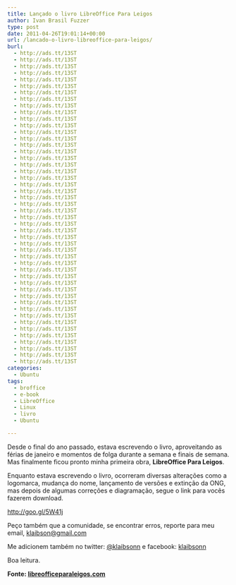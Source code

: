```yaml
---
title: Lançado o livro LibreOffice Para Leigos
author: Ivan Brasil Fuzzer
type: post
date: 2011-04-26T19:01:14+00:00
url: /lancado-o-livro-libreoffice-para-leigos/
burl:
  - http://ads.tt/13ST
  - http://ads.tt/13ST
  - http://ads.tt/13ST
  - http://ads.tt/13ST
  - http://ads.tt/13ST
  - http://ads.tt/13ST
  - http://ads.tt/13ST
  - http://ads.tt/13ST
  - http://ads.tt/13ST
  - http://ads.tt/13ST
  - http://ads.tt/13ST
  - http://ads.tt/13ST
  - http://ads.tt/13ST
  - http://ads.tt/13ST
  - http://ads.tt/13ST
  - http://ads.tt/13ST
  - http://ads.tt/13ST
  - http://ads.tt/13ST
  - http://ads.tt/13ST
  - http://ads.tt/13ST
  - http://ads.tt/13ST
  - http://ads.tt/13ST
  - http://ads.tt/13ST
  - http://ads.tt/13ST
  - http://ads.tt/13ST
  - http://ads.tt/13ST
  - http://ads.tt/13ST
  - http://ads.tt/13ST
  - http://ads.tt/13ST
  - http://ads.tt/13ST
  - http://ads.tt/13ST
  - http://ads.tt/13ST
  - http://ads.tt/13ST
  - http://ads.tt/13ST
  - http://ads.tt/13ST
  - http://ads.tt/13ST
  - http://ads.tt/13ST
  - http://ads.tt/13ST
  - http://ads.tt/13ST
  - http://ads.tt/13ST
  - http://ads.tt/13ST
  - http://ads.tt/13ST
  - http://ads.tt/13ST
  - http://ads.tt/13ST
  - http://ads.tt/13ST
  - http://ads.tt/13ST
  - http://ads.tt/13ST
  - http://ads.tt/13ST
categories:
  - Ubuntu
tags:
  - broffice
  - e-book
  - LibreOffice
  - Linux
  - livro
  - Ubuntu

---
```

Desde o final do ano passado, estava escrevendo o livro, aproveitando as férias de janeiro e momentos de folga durante a semana e finais de semana. Mas finalmente ficou pronto minha primeira obra, **LibreOffice Para Leigos**.

Enquanto estava escrevendo o livro, ocorreram diversas alterações como a logomarca, mudança do nome, lançamento de versões e extinção da ONG, mas depois de algumas correções e diagramação, segue o link para vocẽs fazerem download.

<p class="button">
  <a href="http://goo.gl/5W41j" target="_blank" rel="nofollow">http://goo.gl/5W41j</a>
</p>

Peço também que a comunidade, se encontrar erros, reporte para meu email, klaibson@gmail.com

Me adicionem também no twitter: <a href="http://twitter.com/klaibsonn" target="_blank" rel="nofollow">@klaibsonn</a> e facebook: <a href="http://www.facebook.com/klaibsonn" target="_blank" rel="nofollow">klaibsonn</a>

Boa leitura.

**Fonte: <a title="LibreOffice Para Leigos" href="http://www.libreofficeparaleigos.com/lancado-o-livro-libreoffice-para-leigos/" target="_blank" rel="nofollow">libreofficeparaleigos.com</a>**